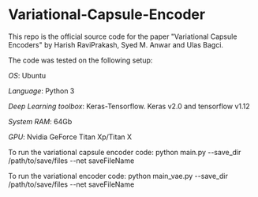 # Variational-Capsule-Encoder
This repo is the official source code for the paper "Variational Capsule Encoders" by Harish RaviPrakash, Syed M. Anwar and Ulas Bagci.

The code was tested on the following setup:

_OS_: Ubuntu

_Language_: Python 3

_Deep Learning toolbox_: Keras-Tensorflow. Keras v2.0 and tensorflow v1.12

_System RAM_: 64Gb

_GPU_: Nvidia GeForce Titan Xp/Titan X

To run the variational capsule encoder code: python main.py --save_dir /path/to/save/files --net saveFileName

To run the variational encoder code: python main_vae.py --save_dir /path/to/save/files --net saveFileName
